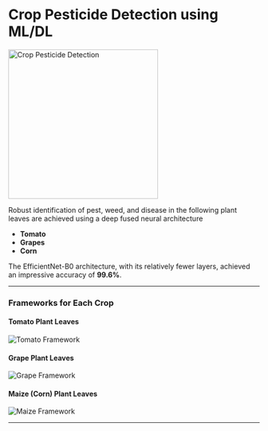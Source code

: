 # Crop Pesticide Detection using ML/DL

<img src="https://github.com/user-attachments/assets/d5446e63-40d7-4430-9d44-5fb11d98cc9d" alt="Crop Pesticide Detection" width="300"/>

Robust identification of pest, weed, and disease in the following plant leaves are achieved using a deep fused neural architecture

- **Tomato**
- **Grapes**
- **Corn**

The EfficientNet-B0 architecture, with its relatively fewer layers, achieved an impressive accuracy of **99.6%**.

---

### Frameworks for Each Crop

#### Tomato Plant Leaves

![Tomato Framework](https://github.com/user-attachments/assets/24e7ad25-129a-4b1a-a75f-b4ad67b94bec)

#### Grape Plant Leaves

![Grape Framework](https://github.com/user-attachments/assets/f3a1005f-16a9-4e77-8a9c-b9fffe1f8411)

#### Maize (Corn) Plant Leaves

![Maize Framework](https://github.com/user-attachments/assets/7b2662c0-2eb3-41de-b1bb-fd98c58d5199)

---
